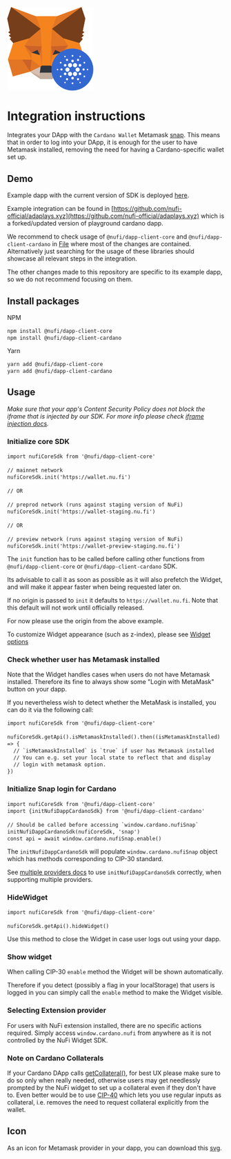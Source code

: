 <img src="./images/cardano_metamask.svg" alt="drawing" width="200"/>

# Integration instructions

Integrates your DApp with the `Cardano Wallet` Metamask [snap](https://metamask.io/snaps/). This means that in order to log into your DApp, it is enough for the user to have Metamask installed, removing the need for having a Cardano-specific wallet set up.

## Demo

Example dapp with the current version of SDK is deployed [here](https://sdk-example.nu.fi/).

Example integration can be found in [https://github.com/nufi-official/adaplays.xyz](https://github.com/nufi-official/adaplays.xyz) which is a forked/updated version of playground cardano dapp.

We recommend to check usage of `@nufi/dapp-client-core` and `@nufi/dapp-client-cardano` in [File](https://github.com/nufi-official/adaplays.xyz/blob/main/components/navbar.tsx) where most of the changes are contained. Alternatively just searching for the usage of these libraries should showcase all relevant steps in the integration.

The other changes made to this repository are specific to its example dapp, so we do not recommend focusing on them.

## Install packages

NPM

```
npm install @nufi/dapp-client-core
npm install @nufi/dapp-client-cardano
```

Yarn

```
yarn add @nufi/dapp-client-core
yarn add @nufi/dapp-client-cardano
```

## Usage

_Make sure that your app's Content Security Policy does not block the iframe that is injected by our SDK. For more info please check_ [_iframe injection docs_](../common/iframeInjection.md)_._

### Initialize core SDK

```
import nufiCoreSdk from '@nufi/dapp-client-core'

// mainnet network
nufiCoreSdk.init('https://wallet.nu.fi')

// OR

// preprod network (runs against staging version of NuFi)
nufiCoreSdk.init('https://wallet-staging.nu.fi')

// OR

// preview network (runs against staging version of NuFi)
nufiCoreSdk.init('https://wallet-preview-staging.nu.fi')
```

The `init` function has to be called before calling other functions from `@nufi/dapp-client-core` or `@nufi/dapp-client-cardano` SDK.

Its advisable to call it as soon as possible as it will also prefetch the Widget, and will make it appear faster when being requested later on.

If no origin is passed to `init` it defaults to `https://wallet.nu.fi`. Note that this default will not work until officially released.

For now please use the origin from the above example.

To customize Widget appearance (such as z-index), please see [Widget options](../common/widgetOptions.md)

### Check whether user has Metamask installed

Note that the Widget handles cases when users do not have Metamask installed. Therefore its fine to always show some "Login with MetaMask" button on your dapp.

If you nevertheless wish to detect whether the MetaMask is installed, you can do it via the following call:

```
import nufiCoreSdk from '@nufi/dapp-client-core'

nufiCoreSdk.getApi().isMetamaskInstalled().then((isMetamaskInstalled) => {
  // `isMetamaskInstalled` is `true` if user has Metamask installed
  // You can e.g. set your local state to reflect that and display
  // login with metamask option.
})
```

### Initialize Snap login for Cardano

```
import nufiCoreSdk from '@nufi/dapp-client-core'
import {initNufiDappCardanoSdk} from '@nufi/dapp-client-cardano'

// Should be called before accessing `window.cardano.nufiSnap`
initNufiDappCardanoSdk(nufiCoreSdk, 'snap')
const api = await window.cardano.nufiSnap.enable()
```

The `initNufiDappCardanoSdk` will populate `window.cardano.nufiSnap` object which has methods corresponding to CIP-30 standard.

See [multiple providers docs](../common/multipleProviders.md) to use `initNufiDappCardanoSdk` correctly, when supporting multiple providers.

### HideWidget

```
import nufiCoreSdk from '@nufi/dapp-client-core'

nufiCoreSdk.getApi().hideWidget()
```

Use this method to close the Widget in case user logs out using your dapp.

### Show widget

When calling CIP-30 `enable` method the Widget will be shown automatically.

Therefore if you detect (possibly a flag in your localStorage) that users is logged in you can simply call the `enable` method to make the Widget visible.

### Selecting Extension provider

For users with NuFi extension installed, there are no specific actions required. Simply access `window.cardano.nufi` from anywhere as it is not controlled by the NuFi Widget SDK.

### Note on Cardano Collaterals

If your Cardano DApp calls [getCollateral()](https://github.com/cardano-foundation/CIPs/blob/1006fed85a8346bff49aa10431ecf21e70dd4556/CIP-0030/README.md?plain=1#L282), for best UX please make sure to do so only when really needed, otherwise users may get needlessly prompted by the NuFi widget to set up a collateral even if they don't have to. Even better would be to use [CIP-40](https://github.com/cardano-foundation/CIPs/tree/master/CIP-0040) which lets you use regular inputs as collateral, i.e. removes the need to request collateral explicitly from the wallet.

## Icon

As an icon for Metamask provider in your dapp, you can download this [svg](./images/cardano_metamask.svg).
